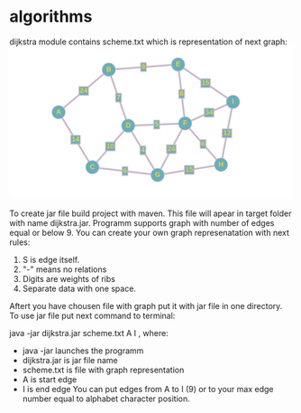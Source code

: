 # algorithms
dijkstra module contains scheme.txt which is representation of next graph:
![Graph](/dijkstra/src/main/resources/graph.png)

To create jar file build project with maven. 
This file will apear in target folder with name dijkstra.jar.
Programm supports graph with number of edges equal or below 9.
You can create your own graph represenatation with next rules:
1) S is edge itself.
2) "-" means no relations
3) Digits are weights of ribs
4) Separate data with one space.

Aftert you have chousen file with graph put it with jar file in one directory.
To use jar file put next command to terminal:

  java -jar dijkstra.jar scheme.txt A I , where:
  - java -jar launches the programm
  - dijkstra.jar is jar file name
  - scheme.txt is file with graph representation
  - A is start edge
  - I is end edge
 You can put edges from A to I (9) or to your max edge number equal to alphabet character position.

